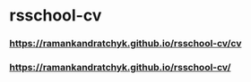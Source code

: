 # rsschool-cv
### https://ramankandratchyk.github.io/rsschool-cv/cv
### https://ramankandratchyk.github.io/rsschool-cv/
